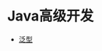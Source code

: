 # Java高级开发

* [泛型](https://github.com/BryantChang/JVM_Test/tree/master/advanced_develop/generic-paradigm)